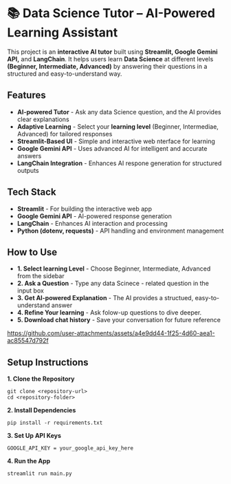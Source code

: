 # 📚 Data Science Tutor – AI-Powered Learning Assistant

This project is an **interactive AI tutor** built using **Streamlit, Google Gemini API,** and **LangChain**. It helps users learn **Data Science** at different levels **(Beginner, Intermediate, Advanced)** by answering their questions in a structured and easy-to-understand way.

## Features
- **AI-powered Tutor** -  Ask any data Science question, and the AI provides clear explanations
- **Adaptive Learning** - Select your **learning level** (Beginner, Intermediae, Advanced) for tailored responses
- **Streamlit-Based UI** - Simple and interactive web nterface for learning
- **Google Gemini API** - Uses advanced AI for intelligent and accurate answers
- **LangChain Integration** - Enhances AI respone generation for structured outputs

## Tech Stack
- **Streamlit** - For building the interactive web app
- **Google Gemini API** - AI-powered response generation
- **LangChain** - Enhances AI interaction and processing
- **Python (dotenv, requests)** - API handling and environment management

## How to Use
- **1. Select learning Level** - Choose Beginner, Intermediate, Advanced from the sidebar
- **2. Ask a Question** - Type any data Scinece - related question in the input box
- **3. Get AI-powered Explanation** - The AI provides a structued, easy-to-understand answer
- **4. Refine Your learning** - Ask folow-up questions to dive deeper.
- **5. Download chat history** - Save your conversation for future reference

https://github.com/user-attachments/assets/a4e9dd44-1f25-4d60-aea1-ac85547d792f

## Setup Instructions
**1. Clone the Repository**
```
git clone <repository-url>
cd <repository-folder>
```
**2. Install Dependencies**
```
pip install -r requirements.txt
```
**3. Set Up API Keys**
```
GOOGLE_API_KEY = your_google_api_key_here
```
**4. Run the App**
```
streamlit run main.py
```


